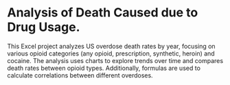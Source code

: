 # Analysis of Death Caused due to Drug Usage.
This Excel project analyzes US overdose death rates by year, focusing on various opioid categories (any opioid, prescription, synthetic, heroin) and cocaine.  The analysis uses charts to explore trends over time and compares death rates between opioid types.  Additionally, formulas are used to calculate correlations between different overdoses. 
